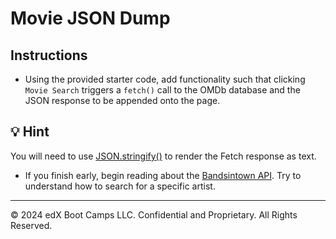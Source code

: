 # Movie JSON Dump

## Instructions

* Using the provided starter code, add functionality such that clicking `Movie Search` triggers a `fetch()` call to the OMDb database and the JSON response to be appended onto the page.

## 💡 Hint 

You will need to use [JSON.stringify()](https://developer.mozilla.org/en-US/docs/Web/JavaScript/Reference/Global_Objects/JSON/stringify) to render the Fetch response as text. 

* If you finish early, begin reading about the [Bandsintown API](https://app.swaggerhub.com/apis/Bandsintown/PublicAPI/3.0.0). Try to understand how to search for a specific artist.

---

© 2024 edX Boot Camps LLC. Confidential and Proprietary. All Rights Reserved.
